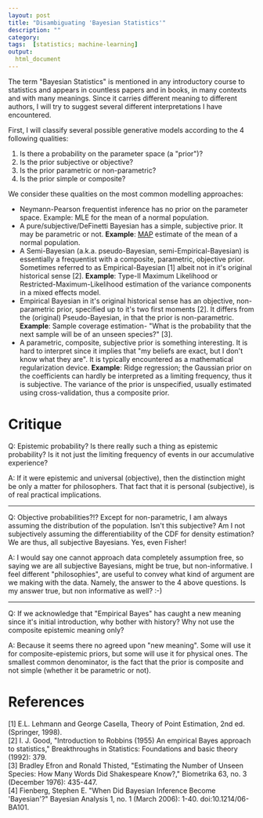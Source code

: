```yaml
---
layout: post
title: "Disambiguating 'Bayesian Statistics'"
description: ""
category: 
tags:  [statistics; machine-learning]
output:
  html_document
---
```



The term "Bayesian Statistics" is mentioned in any introductory course to statistics and appears in countless papers and in books, in many contexts and with many meanings.
Since it carries different meaning to different authors, I will try to suggest several different interpretations I have encountered.

First, I will classify several possible generative models according to the $4$ following qualities:

1. Is there a probability on the parameter space (a "prior")?
1. Is the prior subjective or objective?
1. Is the prior parametric or non-parametric?
1. Is the prior simple or composite?

We consider these qualities on the most common modelling approaches:

- Neymann-Pearson frequentist inference has no prior on the parameter space.
Example: MLE for the mean of a normal population.
- A pure/subjective/DeFinetti Bayesian has a simple, subjective prior. It may be parametric or not. 
__Example__: [MAP](https://en.wikipedia.org/wiki/Maximum_a_posteriori_estimation) estimate of the mean of a normal population.
- A Semi-Bayesian (a.k.a. pseudo-Bayesian, semi-Empirical-Bayesian) is essentially a frequentist with a composite, parametric, objective prior. 
Sometimes referred to as Empirical-Bayesian [1] albeit not in it's original historical sense [2].
__Example__: Type-II Maximum Likelihood or Restricted-Maximum-Likelihood estimation of the variance components in a mixed effects model.
- Empirical Bayesian in it's original historical sense has an objective, non-parametric prior, specified up to it's two first moments [2]. 
It differs from the (original) Pseudo-Bayesian, in that the prior is non-parametric.
__Example__: Sample coverage estimation- "What is the probability that the next sample will be of an unseen species?" [3].
- A parametric, composite, subjective prior is something interesting. 
It is hard to interpret since it implies that "my beliefs are exact, but I don't know what they are". It is typically encountered as a mathematical regularization device.
__Example__: Ridge regression; the Gaussian prior on the coefficients can hardly be interpreted as a limiting frequency, thus it is subjective. The variance of the prior is unspecified, usually estimated using cross-validation, thus a composite prior.


# Critique

Q: Epistemic probability? Is there really such a thing as epistemic probability? Is it not just the limiting frequency of events in our accumulative experience? 

A: If it were epistemic and universal (objective), then the distinction might be only a matter for philosophers. That fact that it is personal (subjective), is of real practical implications.

***

Q: Objective probabilities?!? Except for non-parametric, I am always assuming the distribution of the population. Isn't this subjective? Am I not subjectively assuming the differentiability of the CDF for density estimation? We are thus, all subjective Bayesians. Yes, even Fisher!

A: I would say one cannot approach data completely assumption free, so saying we are all subjective Bayesians, might be true, but non-informative. I feel different "philosophies", are useful to convey what kind of argument are we making with the data. Namely, the answer to the 4 above questions. Is my answer true, but non informative as well? :-)

***

Q: If we acknowledge that "Empirical Bayes" has caught a new meaning since it's initial introduction, why bother with history? Why not use the composite epistemic meaning only? 

A: Because it seems there no agreed upon "new meaning". Some will use it for composite-epistemic priors, but some will use it for physical ones. The smallest common denominator, is the fact that the prior is composite and not simple (whether it be parametric or not).

# References

[1] E.L. Lehmann and George Casella, Theory of Point Estimation, 2nd ed. (Springer, 1998).  
[2] I. J. Good, "Introduction to Robbins (1955) An empirical Bayes approach to statistics," Breakthroughs in Statistics: Foundations and basic theory (1992): 379.  
[3] Bradley Efron and Ronald Thisted, "Estimating the Number of Unseen Species: How Many Words Did Shakespeare Know?," Biometrika 63, no. 3 (December 1976): 435-447.  
[4] Fienberg, Stephen E. "When Did Bayesian Inference Become 'Bayesian'?" Bayesian Analysis 1, no. 1 (March 2006): 1-40. doi:10.1214/06-BA101.

